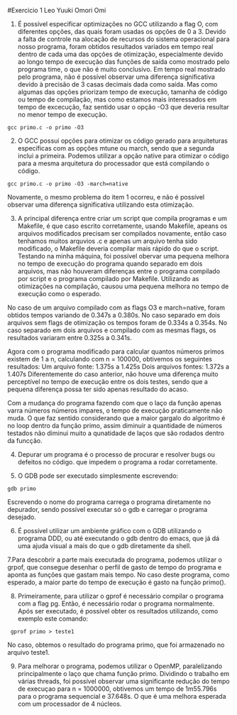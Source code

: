 #Exercicio 1
Leo Yuuki Omori Omi

1. É possível especificar optimizações no GCC utilizando a flag O, com diferentes opções, das quais foram usadas os opções de 0 a 3. 
Devido a falta de controle na alocação de recursos do sistema operacional para nosso programa, foram obtidos resultados variados em tempo real dentro de cada uma das opções de otimização, especialmente devido ao longo tempo de execução das funções de saída como mostrado pelo programa time, o que não é muito conclusivo. Em tempo real mostrado pelo programa, não é possível observar uma diferença significativa devido à precisão de 3 casas decimais dada como saída.
Mas como algumas das opções priorizam tempo de execução, tamanha de código ou tempo de compilação, mas como estamos mais interessados em tempo de excecução, faz sentido usar o opção -O3 que deveria resultar no menor tempo de execução.

```
gcc primo.c -o primo -O3
```

2. O GCC possui opções para otimizar os código gerado para arquiteturas específicas com as opções mtune ou march, sendo que a segunda inclui a primeira. Podemos utilizar a opção native para otimizar o código para a mesma arquitetura do processador que está compilando o código.

``` 
gcc primo.c -o primo -O3 -march=native
```

Novamente, o mesmo problema do item 1 ocorreu, e não é possível observar uma diferença significativa utilizando esta otimização.

3. A principal diferença entre criar um script que compila programas e um Makefile, é que caso escrito corretamente, usando Makefile, apeans os arquivos modificados precisam ser compilados novamente, então caso tenhamos muitos arquvios .c e apenas um arquivo tenha sido modificado, o Makefile deveria compilar mais rápido do que o script. Testando na minha máquina, foi possível obervar uma pequena melhora no tempo de execução do programa quando separado em dois arquivos, mas não houveram diferenças entre o programa compilado por script e o programa compilado por Makefile. Utilizando as otimizações na compilação, causou uma pequena melhora no tempo de execução como o esperado.

No caso de um arquivo compilado com as flags O3 e march=native, foram obtidos tempos variando de 0.347s a 0.380s.
No caso separado em dois arquivos sem flags de otimização os tempos foram de 0.334s a 0.354s.
No caso separado em dois arquivos e compilado com as mesmas flags, os resultados variaram entre 0.325s a 0.341s.

Agora com o programa modificado para calcular quantos números primos existem de 1 a n, calculando com n = 100000, obtivemos os seguintes resultados:
Um arquivo fonte: 1.375s a 1.425s
Dois arquivos fontes: 1.372s a 1.407s
Diferentemente do caso anterior, não houve uma diferença muito perceptível no tempo de execução entre os dois testes, sendo que a pequena diferença possa ter sido apenas resultado do acaso. 

Com a mudança do programa fazendo com que o laço da função apenas varra números números impares, o tempo de execução praticamente não muda. O que faz sentido considerando que a maior gargalo do algoritmo é no loop dentro da função primo, assim diminuir a quantidade de números testados não diminui muito a qunatidade de laços que são rodados dentro da funcção.

4. Depurar um programa é o processo de procurar e resolver bugs ou defeitos no código. que impedem o programa a rodar corretamente.

5. O GDB pode ser executado simplesmente escrevendo:
```
gdb primo
```
Escrevendo o nome do programa carrega o programa diretamente no depurador, sendo possível executar só o gdb e carregar o programa desejado.

6. É possível utilizar um ambiente gráfico com o GDB utilizando o programa DDD, ou até executando o gdb dentro do emacs, que já dá uma ajuda visual a mais do que o gdb diretamente da shell.

7.Para descobrir a parte mais executada do programa, podemos utilizar o grpof, que consegue desenhar o perfil de gasto de tempo do programa e aponta as funções que gastam mais tempo. No caso deste programa, como esperado, a maior parte do tempo de execução é gasto na função primo().

8. Primeiramente, para utilizar o gprof é necessário compilar o programa com a flag pg. Então, é necessário rodar o programa normalmente. Após ser executado, é possível obter os resultados utilizando, como exemplo este comando:
```
 gprof primo > teste1
```
No caso, obtemos o resultado do programa primo, que foi armazenado no arquivo teste1.

9. Para melhorar o programa, podemos utilizar o OpenMP, paralelizando principalmente o laço que chama função primo. Dividindo o trabalho em várias threads, foi possível observar uma significante redução do tempo de execuçao para n = 1000000, obtivemos um tempo de 1m55.796s para o programa sequencial e 37.648s. O que é uma melhora esperada com um processador de 4 núcleos.
